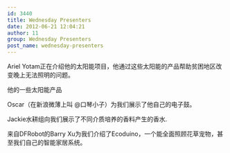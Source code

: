 ```yaml
---
id: 3440
title: Wednesday Presenters
date: 2012-06-21 12:04:21
author: 11
group: Wednesday Presenters
post_name: wednesday-presenters
---
```


Ariel Yotam正在介绍他的太阳能项目，他通过这些太阳能的产品帮助贫困地区改变晚上无法照明的问题。

他的一些太阳能产品

Oscar（在新浪微薄上叫 @口琴小子）为我们展示了他自己的电子鼓。

Jackie水耕组向我们展示了不同介质培养的香料产生的香水.

来自DFRobot的Barry Xu为我们介绍了Ecoduino，一个能全面照顾花草宠物，甚至我们自己的智能家居系统。